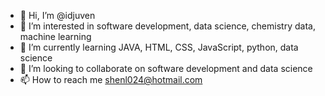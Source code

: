 - 👋 Hi, I’m @idjuven
- 👀 I’m interested in software development, data science, chemistry data, machine learning
- 🌱 I’m currently learning JAVA, HTML, CSS, JavaScript, python, data science
- 💞️ I’m looking to collaborate on software development and data science
- 📫 How to reach me shenl024@hotmail.com

<!---
idjuven/idjuven is a ✨ special ✨ repository because its `README.md` (this file) appears on your GitHub profile.
You can click the Preview link to take a look at your changes.
--->
